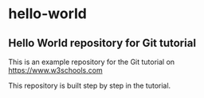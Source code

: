 # hello-world

## Hello World repository for Git tutorial

This is an example repository for the Git tutorial on https://www.w3schools.com

This repository is built step by step in the tutorial.
